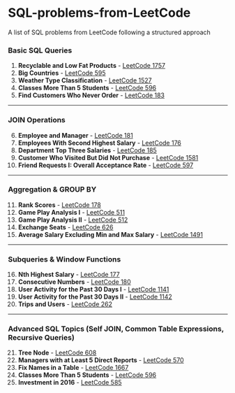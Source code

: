 # SQL-problems-from-LeetCode
A list of SQL problems from LeetCode following a structured approach

### **Basic SQL Queries**  
1. **Recyclable and Low Fat Products** - [LeetCode 1757](https://leetcode.com/problems/recyclable-and-low-fat-products/)  
2. **Big Countries** - [LeetCode 595](https://leetcode.com/problems/big-countries/)  
3. **Weather Type Classification** - [LeetCode 1527](https://leetcode.com/problems/patients-with-a-condition/)  
4. **Classes More Than 5 Students** - [LeetCode 596](https://leetcode.com/problems/classes-more-than-5-students/)  
5. **Find Customers Who Never Order** - [LeetCode 183](https://leetcode.com/problems/customers-who-never-order/)  

---

### **JOIN Operations**  
6. **Employee and Manager** - [LeetCode 181](https://leetcode.com/problems/employees-earning-more-than-their-managers/)  
7. **Employees With Second Highest Salary** - [LeetCode 176](https://leetcode.com/problems/second-highest-salary/)  
8. **Department Top Three Salaries** - [LeetCode 185](https://leetcode.com/problems/department-top-three-salaries/)  
9. **Customer Who Visited But Did Not Purchase** - [LeetCode 1581](https://leetcode.com/problems/customer-who-visited-but-did-not-make-any-transactions/)  
10. **Friend Requests I: Overall Acceptance Rate** - [LeetCode 597](https://leetcode.com/problems/friend-requests-i-overall-acceptance-rate/)  

---

### **Aggregation & GROUP BY**  
11. **Rank Scores** - [LeetCode 178](https://leetcode.com/problems/rank-scores/)  
12. **Game Play Analysis I** - [LeetCode 511](https://leetcode.com/problems/game-play-analysis-i/)  
13. **Game Play Analysis II** - [LeetCode 512](https://leetcode.com/problems/game-play-analysis-ii/)  
14. **Exchange Seats** - [LeetCode 626](https://leetcode.com/problems/exchange-seats/)  
15. **Average Salary Excluding Min and Max Salary** - [LeetCode 1491](https://leetcode.com/problems/average-salary-excluding-the-minimum-and-maximum-salary/)  

---

### **Subqueries & Window Functions**  
16. **Nth Highest Salary** - [LeetCode 177](https://leetcode.com/problems/nth-highest-salary/)  
17. **Consecutive Numbers** - [LeetCode 180](https://leetcode.com/problems/consecutive-numbers/)  
18. **User Activity for the Past 30 Days I** - [LeetCode 1141](https://leetcode.com/problems/user-activity-for-the-past-30-days-i/)  
19. **User Activity for the Past 30 Days II** - [LeetCode 1142](https://leetcode.com/problems/user-activity-for-the-past-30-days-ii/)  
20. **Trips and Users** - [LeetCode 262](https://leetcode.com/problems/trips-and-users/)  

---

### **Advanced SQL Topics (Self JOIN, Common Table Expressions, Recursive Queries)**  
21. **Tree Node** - [LeetCode 608](https://leetcode.com/problems/tree-node/)  
22. **Managers with at Least 5 Direct Reports** - [LeetCode 570](https://leetcode.com/problems/managers-with-at-least-5-direct-reports/)  
23. **Fix Names in a Table** - [LeetCode 1667](https://leetcode.com/problems/fix-names-in-a-table/)  
24. **Classes More Than 5 Students** - [LeetCode 596](https://leetcode.com/problems/classes-more-than-5-students/)  
25. **Investment in 2016** - [LeetCode 585](https://leetcode.com/problems/investments-in-2016/)  

